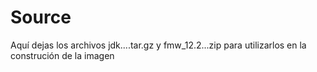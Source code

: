 # Source

Aquí dejas los archivos jdk....tar.gz y fmw_12.2...zip para utilizarlos en la construción de la imagen
